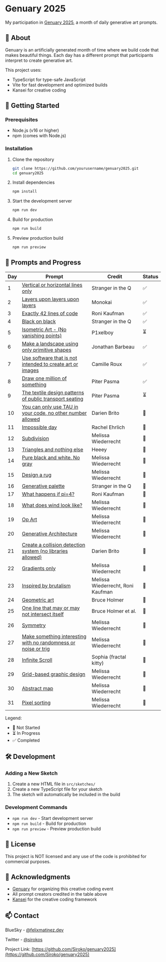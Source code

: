 # Genuary 2025

My participation in [Genuary 2025](https://genuary.art), a month of daily generative art prompts.

## 🎨 About

Genuary is an artificially generated month of time where we build code that makes beautiful things. Each day has a different prompt that participants interpret to create generative art.

This project uses:
- TypeScript for type-safe JavaScript
- Vite for fast development and optimized builds
- Kansei for creative coding

## 🚀 Getting Started

### Prerequisites

- Node.js (v16 or higher)
- npm (comes with Node.js)

### Installation

1. Clone the repository
   ```bash
   git clone https://github.com/yourusername/genuary2025.git
   cd genuary2025
   ```

2. Install dependencies
   ```bash
   npm install
   ```

3. Start the development server
   ```bash
   npm run dev
   ```

4. Build for production
   ```bash
   npm run build
   ```

5. Preview production build
   ```bash
   npm run preview
   ```

## 📅 Prompts and Progress

| Day | Prompt | Credit | Status |
|-----|---------|--------|--------|
| 1 | [Vertical or horizontal lines only](https://genuary25.felixmartinez.dev/sketches/day1.html) | Stranger in the Q | ✅ |
| 2 | [Layers upon layers upon layers](https://genuary25.felixmartinez.dev/sketches/day2.html) | Monokai | ✅ |
| 3 | [Exactly 42 lines of code](https://genuary25.felixmartinez.dev/sketches/day3.html) | Roni Kaufman | ✅ |
| 4 | [Black on black](https://genuary25.felixmartinez.dev/sketches/day4.html) | Stranger in the Q | ✅ |
| 5 | [Isometric Art - (No vanishing points)](https://genuary25.felixmartinez.dev/sketches/day5.html) | P1xelboy | ⏳ |
| 6 | [Make a landscape using only primitive shapes](https://genuary25.felixmartinez.dev/sketches/day6.html) | Jonathan Barbeau | ✅ |
| 7 | [Use software that is not intended to create art or images](https://genuary25.felixmartinez.dev/sketches/day7.html) | Camille Roux | ✅ |
| 8 | [Draw one million of something](https://genuary25.felixmartinez.dev/sketches/day8.html) | Piter Pasma | ✅ |
| 9 | [The textile design patterns of public transport seating](https://genuary25.felixmartinez.dev/sketches/day9.html) | Piter Pasma | ⏳ |
| 10 | [You can only use TAU in your code, no other number allowed](https://genuary25.felixmartinez.dev/sketches/day10.html) | Darien Brito | 🚧 |
| 11 | [Impossible day](https://genuary25.felixmartinez.dev/sketches/day11.html) | Rachel Ehrlich | 🚧 |
| 12 | [Subdivision](https://genuary25.felixmartinez.dev/sketches/day12.html) | Melissa Wiederrecht | 🚧 |
| 13 | [Triangles and nothing else](https://genuary25.felixmartinez.dev/sketches/day13.html) | Heeey | 🚧 |
| 14 | [Pure black and white. No gray](https://genuary25.felixmartinez.dev/sketches/day14.html) | Melissa Wiederrecht | 🚧 |
| 15 | [Design a rug](https://genuary25.felixmartinez.dev/sketches/day15.html) | Melissa Wiederrecht | 🚧 |
| 16 | [Generative palette](https://genuary25.felixmartinez.dev/sketches/day16.html) | Stranger in the Q | 🚧 |
| 17 | [What happens if pi=4?](https://genuary25.felixmartinez.dev/sketches/day17.html) | Roni Kaufman | 🚧 |
| 18 | [What does wind look like?](https://genuary25.felixmartinez.dev/sketches/day18.html) | Melissa Wiederrecht | 🚧 |
| 19 | [Op Art](https://genuary25.felixmartinez.dev/sketches/day19.html) | Melissa Wiederrecht | 🚧 |
| 20 | [Generative Architecture](https://genuary25.felixmartinez.dev/sketches/day20.html) | Melissa Wiederrecht | 🚧 |
| 21 | [Create a collision detection system (no libraries allowed)](https://genuary25.felixmartinez.dev/sketches/day21.html) | Darien Brito | 🚧 |
| 22 | [Gradients only](https://genuary25.felixmartinez.dev/sketches/day22.html) | Melissa Wiederrecht | 🚧 |
| 23 | [Inspired by brutalism](https://genuary25.felixmartinez.dev/sketches/day23.html) | Melissa Wiederrecht, Roni Kaufman | 🚧 |
| 24 | [Geometric art](https://genuary25.felixmartinez.dev/sketches/day24.html) | Bruce Holmer | 🚧 |
| 25 | [One line that may or may not intersect itself](https://genuary25.felixmartinez.dev/sketches/day25.html) | Bruce Holmer et al. | 🚧 |
| 26 | [Symmetry](https://genuary25.felixmartinez.dev/sketches/day26.html) | Melissa Wiederrecht | 🚧 |
| 27 | [Make something interesting with no randomness or noise or trig](https://genuary25.felixmartinez.dev/sketches/day27.html) | Melissa Wiederrecht | 🚧 |
| 28 | [Infinite Scroll](https://genuary25.felixmartinez.dev/sketches/day28.html) | Sophia (fractal kitty) | 🚧 |
| 29 | [Grid-based graphic design](https://genuary25.felixmartinez.dev/sketches/day29.html) | Melissa Wiederrecht | 🚧 |
| 30 | [Abstract map](https://genuary25.felixmartinez.dev/sketches/day30.html) | Melissa Wiederrecht | 🚧 |
| 31 | [Pixel sorting](https://genuary25.felixmartinez.dev/sketches/day31.html) | Melissa Wiederrecht | 🚧 |

Legend:
- 🚧 Not Started
- ⏳ In Progress
- ✅ Completed

## 🛠️ Development

### Adding a New Sketch

1. Create a new HTML file in `src/sketches/`
2. Create a new TypeScript file for your sketch
3. The sketch will automatically be included in the build

### Development Commands

- `npm run dev` - Start development server
- `npm run build` - Build for production
- `npm run preview` - Preview production build

## 📝 License

This project is NOT licensed and any use of the code is prohibited for commercial purposes.

## 🙏 Acknowledgments

- [Genuary](https://genuary.art) for organizing this creative coding event
- All prompt creators credited in the table above
- [Kansei](https://www.npmjs.com/package/kansei) for the creative coding framework

## 📫 Contact

BlueSky - [@felixmatinez.dev](https://bsky.app/profile/felixmartinez.dev)

Twitter - [@sirokos](https://twitter.com/sirokos)

Project Link: [https://github.com/Siroko/genuary2025](https://github.com/Siroko/genuary2025)